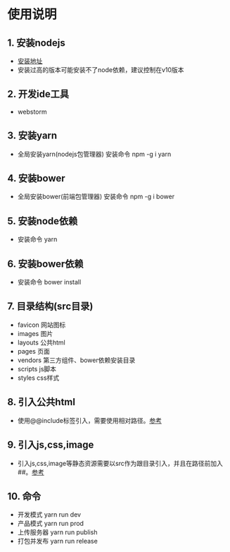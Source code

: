 # 使用说明

## 1. 安装nodejs
* [安装地址](https://nodejs.org/dist/v10.16.0/node-v10.16.0-x64.msi) 
* 安装过高的版本可能安装不了node依赖，建议控制在v10版本
## 2. 开发ide工具
* webstorm
## 3. 安装yarn
* 全局安装yarn(nodejs包管理器) 安装命令 npm -g i yarn
## 4. 安装bower
* 全局安装bower(前端包管理器)   安装命令 npm -g i bower
## 5. 安装node依赖
* 安装命令 yarn
## 6. 安装bower依赖
* 安装命令 bower install
## 7. 目录结构(src目录)
* favicon  网站图标
* images 图片
* layouts 公共html
* pages 页面
* vendors 第三方组件、bower依赖安装目录
* scripts js脚本
* styles  css样式
## 8. 引入公共html
* 使用@@include标签引入，需要使用相对路径。[参考](src/pages/home.html)
## 9. 引入js,css,image
* 引入js,css,image等静态资源需要以src作为跟目录引入，并且在路径前加入##。[参考](src/pages/home.html)
## 10. 命令
* 开发模式 yarn run dev
* 产品模式 yarn run prod
* 上传服务器 yarn run publish
* 打包并发布 yarn run release

